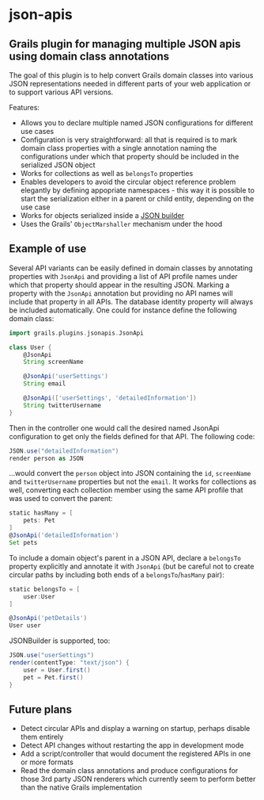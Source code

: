 json-apis
========================

## Grails plugin for managing multiple JSON apis using domain class annotations

The goal of this plugin is to help convert Grails domain classes into various
JSON representations needed in different parts of your web application or to 
support various API versions. 

Features:

 - Allows you to declare multiple named JSON configurations for different use cases
 - Configuration is very straightforward: all that is required is to mark domain class
   properties with a single annotation naming the configurations under which that 
   property should be included in the serialized JSON object
 - Works for collections as well as `belongsTo` properties
 - Enables developers to avoid the circular object reference problem elegantly by
   defining appopriate namespaces - this way it is possible to start the serialization
   either in a parent or child entity, depending on the use case
 - Works for objects serialized inside a [JSON builder](http://grails.org/doc/latest/guide/theWebLayer.html#moreOnJSONBuilder)
 - Uses the Grails' `ObjectMarshaller` mechanism under the hood

## Example of use

Several API variants can be easily defined in domain classes by annotating properties with
`JsonApi` and providing a list of API profile names under which that property should appear in the
resulting JSON. Marking a property with the `JsonApi` annotation but providing no API names will
include that property in all APIs. The database identity property will always be included
automatically. One could for instance define the following domain class:

```groovy
import grails.plugins.jsonapis.JsonApi

class User {
	@JsonApi
	String screenName

	@JsonApi('userSettings')
	String email

	@JsonApi(['userSettings', 'detailedInformation'])
	String twitterUsername
}
```

Then in the controller one would call the desired named JsonApi configuration to get only
the fields defined for that API. The following code:

```groovy
JSON.use("detailedInformation")
render person as JSON
```

...would convert the `person` object into JSON containing the `id`, `screenName` and `twitterUsername`
properties but not the `email`. It works for collections as well, converting each collection
member using the same API profile that was used to convert the parent:

```groovy
static hasMany = [
	pets: Pet
]
@JsonApi('detailedInformation')
Set pets
```

To include a domain object's parent in a JSON API, declare a `belongsTo` property explicitly
and annotate it with `JsonApi` (but be careful not to create circular paths by including both
ends of a `belongsTo`/`hasMany` pair):

```groovy
static belongsTo = [
	user:User
]

@JsonApi('petDetails') 
User user
```

JSONBuilder is supported, too:

```groovy
JSON.use("userSettings")
render(contentType: "text/json") {
    user = User.first()
    pet = Pet.first()
}
```


## Future plans

 - Detect circular APIs and display a warning on startup, perhaps disable them entirely
 - Detect API changes without restarting the app in development mode
 - Add a script/controller that would document the registered APIs in one or more formats
 - Read the domain class annotations and produce configurations for those 3rd party JSON 
   renderers which currently seem to perform better than the native Grails implementation